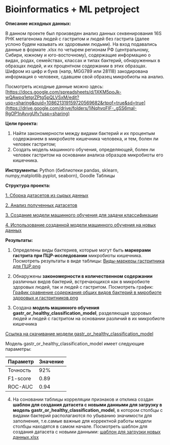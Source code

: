 # Bioinformatics + ML petproject

**Описание исходных данных:** 

В данном проекте был произведен анализ данных секвенирования 16S РНК метагенома людей с гастритом и людей без гастрита (далее услоно будем называть их здоровыми людьми). На вход подавались данные в формате .xlsx по четырем регионам РФ (центральному, Сибири, южному и юго-восточному), содержащие информацию о видах, родах, семействах, классах и типах бактерий, обнаруженных в образцах людей, и их процентном содержании в этих образцах. Шифром из цифр и букв (напр, MGG789 или 28118) закодирована информация о человеке, сдавшем свой образец микробиоты на анализ. 

Посмотреть исходные данные можно здесь: [https://docs.google.com/spreadsheets/d/1XKM5poJk-wQAwpq1etgrZPtg5pQLVSxM/edit?usp=sharing&ouid=108621319159720569682&rtpof=true&sd=true](https://drive.google.com/drive/folders/1iNqhvoFlF-_gSS6maI-RgOP1nAvvgUfv?usp=sharing)

**Цели проекта:**
1. Найти закономерности между видами бактерий и их процентым содержанием в микробиоте кишечника человека, и тем, болен ли человек гастритом;
2. Создать модель машинного обучения, определяющей, болен ли человек гастритом на основании анализа образцов микробиоты его кишечника.

**Инструменты:** Python (библиотеки pandas, sklearn, numpy,matplotlib.pyplot, seaborn), Goodle Таблицы



**Структура проекта:**

[1. Сборка датасетов из сырых данных](02_Сборка_датасетов_Bioinformatics_+_ML_petproject_.ipynb)

[2. Анализ полученных датасетов](03_Анализ_датасетов_Bioinformatics_+_ML_petproject_.ipynb)

[3. Создание модели машинного обучения для задачи классификации](04_Cоздание_модели_ML_Bioinformatics_+_ML_petproject_.ipynb)

[4. Использование созданной модели машинного обучения на новых данных](05_Использование_модели_на_новых_данных_Bioinformatics_+_ML_petproject_.ipynb)


**Результаты:**

1. Определены виды бактериев, которые могут быть **маркерами гастрита при  ПЦР-исследовании** микробиоты кишечника. Посмотреть результаты в виде таблицы: [Виды-маркеры гастритника для ПЦР.png](https://github.com/Vas1l1sa/Bioinformatics-ML-petproject/blob/main/%D0%92%D0%B8%D0%B4%D1%8B-%D0%BC%D0%B0%D1%80%D0%BA%D0%B5%D1%80%D1%8B%20%D0%B3%D0%B0%D1%81%D1%82%D1%80%D0%B8%D1%82%D0%BD%D0%B8%D0%BA%D0%B0%20%D0%B4%D0%BB%D1%8F%20%D0%9F%D0%A6%D0%A0.png)

2. Обнаружены **закономерности в количественном содержании** различных видов бактерий, встречающихся как в микробиоте здоровых людей, так и людей с гастритом. Посмотреть график: [График сравнение содержания общих видов бактерий в миробиоте здоровых и гастритников.png](https://github.com/Vas1l1sa/Bioinformatics-ML-petproject/blob/main/%D0%A1%D1%80%D0%B0%D0%B2%D0%BD%D0%B5%D0%BD%D0%B8%D0%B5%20%D1%81%D0%BE%D0%B4%D0%B5%D1%80%D0%B6%D0%B0%D0%BD%D0%B8%D1%8F%20%D0%B2%D0%B8%D0%B4%D0%BE%D0%B2%20%D0%B1%D0%B0%D0%BA%D1%82%D0%B5%D1%80%D0%B8%D0%B9%20%D1%83%20%D0%B7%D0%B4%D0%BE%D1%80%D0%BE%D0%B2%D1%8B%D1%85%20%D0%B8%20%D0%B3%D0%B0%D1%81%D1%82%D1%80%D0%B8%D1%82%D0%BD%D0%B8%D0%BA%D0%BE%D0%B2.png)

3. Создана **модель машинного обучения gastr_or_healthy_classification_model**, разделяющая здоровых людей и людей с гастритом на основании различий в их микробиоте кишечника

[Ссылка на скачивание модели gastr_or_healthy_classification_model](gastr_or_healthy_classification_model.joblib)

Модель gastr_or_healthy_classification_model имеет следующие параметры:

| Параметр          | Значение        |
|-------------------|-----------------|
| Точность          | 92%             |
| F1-score          | 0.89            |
| ROC-AUC           | 0.94            |


4. На соновании таблицы корреляции признаков и отклика создан **шаблон для создания датасета с новыми  данными для загрузку в модель gastr_or_healthy_classification_model**, в котором столбцы с видами бактерий располагаются по убыванию значимости для заполнения, т.е.самые важные для корректной работы модели столбцы находятся в самом начале. Посмотреть шаблон для создания датасета с новыми данными: [шаблон для загрузки новых данных.xlsx](https://github.com/Vas1l1sa/Bioinformatics-ML-petproject/blob/main/%D1%88%D0%B0%D0%B1%D0%BB%D0%BE%D0%BD%20%D0%B4%D0%BB%D1%8F%20%D0%B7%D0%B0%D0%B3%D1%80%D1%83%D0%B7%D0%BA%D0%B8%20%D0%BD%D0%BE%D0%B2%D1%8B%D1%85%20%D0%B4%D0%B0%D0%BD%D0%BD%D1%8B%D1%85.xlsx)
